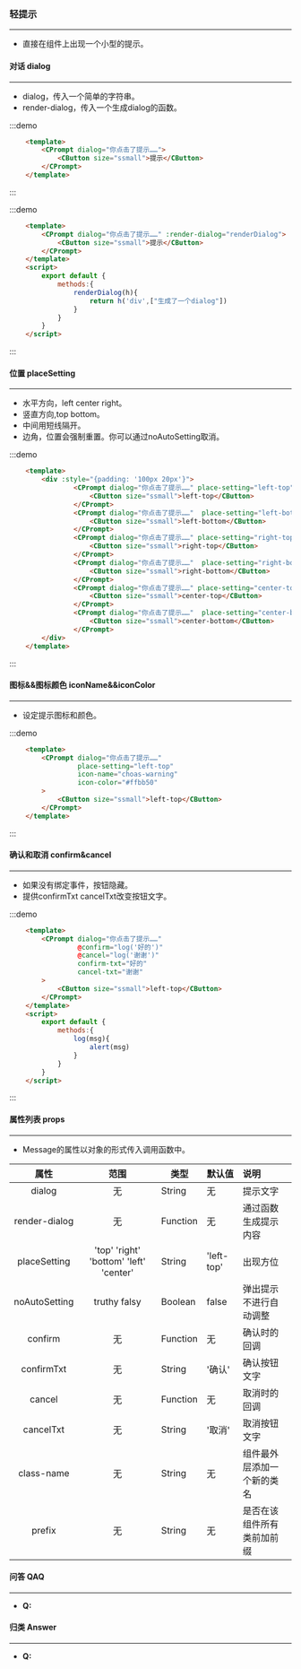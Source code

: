 ### 轻提示
---
  <ul>
    <li>直接在组件上出现一个小型的提示。</li>
  </ul>
  
#### 对话 dialog
----
  <ul>
    <li>dialog，传入一个简单的字符串。</li>
    <li>render-dialog，传入一个生成dialog的函数。</li>
  </ul>
  
:::demo
```html
    <template>
        <CPrompt dialog="你点击了提示……">
            <CButton size="ssmall">提示</CButton>
        </CPrompt>
    </template>
``` 
::: 

:::demo
```html
    <template>
        <CPrompt dialog="你点击了提示……" :render-dialog="renderDialog">
            <CButton size="ssmall">提示</CButton>
        </CPrompt>
    </template>
    <script>
        export default {
            methods:{
                renderDialog(h){
                    return h('div',["生成了一个dialog"])
                }
            }
        } 
    </script>
``` 
:::

#### 位置 placeSetting
----   
  <ul>
    <li>水平方向，left center right。</li>
    <li>竖直方向,top bottom。</li>
    <li>中间用短线隔开。</li>
    <li>边角，位置会强制重置。你可以通过noAutoSetting取消。</li>
  </ul>

:::demo
```html
    <template>
        <div :style="{padding: '100px 20px'}">
                <CPrompt dialog="你点击了提示……" place-setting="left-top">
                    <CButton size="ssmall">left-top</CButton>
                </CPrompt>
                <CPrompt dialog="你点击了提示……"  place-setting="left-bottom">
                    <CButton size="ssmall">left-bottom</CButton>
                </CPrompt>
                <CPrompt dialog="你点击了提示……" place-setting="right-top">
                    <CButton size="ssmall">right-top</CButton>
                </CPrompt>
                <CPrompt dialog="你点击了提示……"  place-setting="right-bottom">
                    <CButton size="ssmall">right-bottom</CButton>
                </CPrompt>
                <CPrompt dialog="你点击了提示……" place-setting="center-top">
                    <CButton size="ssmall">center-top</CButton>
                </CPrompt>
                <CPrompt dialog="你点击了提示……"  place-setting="center-bottom">
                    <CButton size="ssmall">center-bottom</CButton>
                </CPrompt>
        </div>
    </template>
``` 
:::


#### 图标&&图标颜色 iconName&&iconColor
----   
  <ul>
    <li>设定提示图标和颜色。</li>
  </ul>

:::demo
```html
    <template>
        <CPrompt dialog="你点击了提示……"
                 place-setting="left-top"
                 icon-name="choas-warning"
                 icon-color="#ffbb50"
        >
            <CButton size="ssmall">left-top</CButton>
        </CPrompt>
    </template>
``` 
:::

#### 确认和取消 confirm&cancel
----   
  <ul>
    <li>如果没有绑定事件，按钮隐藏。</li>
    <li>提供confirmTxt cancelTxt改变按钮文字。</li>
  </ul>

:::demo
```html
    <template>
        <CPrompt dialog="你点击了提示……"
                 @confirm="log('好的')"
                 @cancel="log('谢谢')"
                 confirm-txt="好的"
                 cancel-txt="谢谢"
        >
            <CButton size="ssmall">left-top</CButton>
        </CPrompt>
    </template>
    <script>
        export default {
            methods:{
                log(msg){
                    alert(msg)
                }
            }
        } 
    </script>
``` 
:::


#### 属性列表 props
---
  <ul>
    <li>Message的属性以对象的形式传入调用函数中。</li>
  </ul>
  
  |属性|范围|类型|默认值|说明|
  |:-:|:---:|---|---|:---|
  |dialog|无|String|无|提示文字|
  |render-dialog|无|Function|无|通过函数生成提示内容|
  |placeSetting|'top' 'right' 'bottom' 'left' 'center'| String | 'left-top'|出现方位|
  |noAutoSetting|truthy falsy| Boolean| false|弹出提示不进行自动调整|
  |confirm|无|Function|无|确认时的回调|
  |confirmTxt|无|String|'确认'|确认按钮文字|
  |cancel|无|Function|无|取消时的回调|
  |cancelTxt|无|String|'取消'|取消按钮文字|
  |class-name|无|String|无|组件最外层添加一个新的类名|
  |prefix|无|String|无|是否在该组件所有类前加前缀|

#### 问答 QAQ
---
  <ul>
    <li><b>Q:</b></li>
  </ul>

#### 归类 Answer
---
  <ul>
    <li><b>Q:</b></li>
  </ul>
